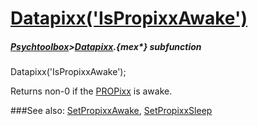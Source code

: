 # [Datapixx('IsPropixxAwake')](Datapixx-IsPropixxAwake) 
##### [Psychtoolbox](Psychtoolbox)>[Datapixx](Datapixx).{mex*} subfunction

Datapixx('IsPropixxAwake');

Returns non-0 if the [PROPixx](PROPixx) is awake.  
  


###See also:
[SetPropixxAwake](Datapixx-SetPropixxAwake), [SetPropixxSleep](Datapixx-SetPropixxSleep)
